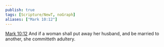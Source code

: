 ```yaml
---
publish: true
tags: [Scripture/NewT, noGraph]
aliases: ["Mark 10:12"]
---
```

[Mark 10:12](https://churchofjesuschrist.org/study/scriptures/nt/mark/10?lang=eng&id=p12#p12) And if a woman shall put away her husband, and be married to another, she committeth adultery.
